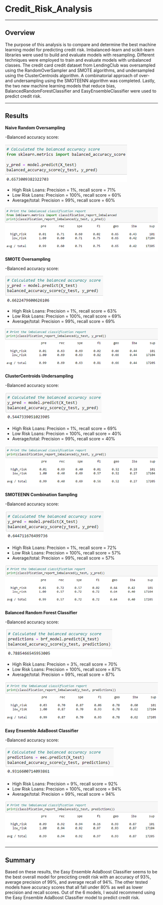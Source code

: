 # **Credit_Risk_Analysis**
---

## Overview

The purpose of this analysis is to compare and determine the best machine learning model for predicting credit risk. Imbalanced-learn and scikit-learn libraries were used to build and evaluate models with resampling. Different techniques were employed to train and evaluate models with unbalanced classes. The credit card credit dataset from LendingClub was oversampled using the RandomOverSampler and SMOTE algorithms, and undersampled using the ClusterCentroids algorithm. A combinatorial approach of over- and undersampling using the SMOTEENN algorithm was completed. Lastly, the two new machine learning models that reduce bias, BalancedRandomForestClassifier and EasyEnsembleClassifier were used to predict credit risk.

---

## Results

**Naive Random Oversampling**

-Balanced accuracy score:

![picture alt](https://github.com/ChristinaGalley/Credit_Risk_Analysis/blob/main/Resources/Naive_Random_Oversampling_balanced_accuracy_score.png)

- High Risk Loans: Precision = 1%, recall score = 71%
- Low Risk Loans: Precision = 100%, recall score = 60%
- Average/total: Precision = 99%, recall score = 60% 

![picture alt](https://github.com/ChristinaGalley/Credit_Risk_Analysis/blob/main/Resources/Naive_Random_Oversampling_imbalanced_classification_report.png)

**SMOTE Oversampling**

-Balanced accuracy score:

![picture alt](https://github.com/ChristinaGalley/Credit_Risk_Analysis/blob/main/Resources/SMOTE_Oversampling_balanced_accuracy_score.png)

- High Risk Loans: Precision = 1%, recall score = 63%
- Low Risk Loans: Precision = 100%, recall score = 69%
- Average/total: Precision = 99%, recall score = 69% 

![picture alt](https://github.com/ChristinaGalley/Credit_Risk_Analysis/blob/main/Resources/SMOTE_Oversampling_imbalanced_classification_report.png)

**ClusterCentroids Undersampling**

-Balanced accuracy score:

![picture alt](https://github.com/ChristinaGalley/Credit_Risk_Analysis/blob/main/Resources/ClusterCentroids_Undersampling_balanced_accuracy_score.png)

- High Risk Loans: Precision = 1%, recall score = 69%
- Low Risk Loans: Precision = 100%, recall score = 40%
- Average/total: Precision = 99%, recall score = 40% 

![picture alt](https://github.com/ChristinaGalley/Credit_Risk_Analysis/blob/main/Resources/ClusterCentroids_Undersampling_imbalanced_classification_report.png)

**SMOTEENN Combination Sampling**

-Balanced accuracy score:

![picture alt](https://github.com/ChristinaGalley/Credit_Risk_Analysis/blob/main/Resources/SMOTEENN_Combination_Sampling_balanced_accuracy_score.png)

- High Risk Loans: Precision = 1%, recall score = 72%
- Low Risk Loans: Precision = 100%, recall score = 57%
- Average/total: Precision = 99%, recall score = 57% 

![picture alt](https://github.com/ChristinaGalley/Credit_Risk_Analysis/blob/main/Resources/SMOTEENN_Combination_Sampling_imbalanced_classification_report.png)

**Balanced Random Forest Classifier**

-Balanced accuracy score:

![picture alt](https://github.com/ChristinaGalley/Credit_Risk_Analysis/blob/main/Resources/Balanced_Random_Forest_Classifier_balanced_accuracy_score.png)

- High Risk Loans: Precision = 3%, recall score = 70%
- Low Risk Loans: Precision = 100%, recall score = 87%
- Average/total: Precision = 99%, recall score = 87% 

![picture alt](https://github.com/ChristinaGalley/Credit_Risk_Analysis/blob/main/Resources/Balanced_Random_Forest_Classifier_imbalanced_classification_report.png)

**Easy Ensemble AdaBoost Classifier**

-Balanced accuracy score:

![picture alt](https://github.com/ChristinaGalley/Credit_Risk_Analysis/blob/main/Resources/Easy_Ensemnble_AdaBoost_Classifier_balanced_accuracy_score.png)

- High Risk Loans: Precision = 9%, recall score = 92%
- Low Risk Loans: Precision = 100%, recall score = 94%
- Average/total: Precision = 99%, recall score = 94% 

![picture alt](https://github.com/ChristinaGalley/Credit_Risk_Analysis/blob/main/Resources/Easy_Ensemnble_AdaBoost_Classifier_imbalanced_classification_report.png)

---
## Summary
Based on these results, the Easy Ensemble AdaBoost Classifier seems to be the best overall model for precicting credit risk with an accuracy of 93%, average precision of 99%, and average recall of 94%. The other tested models have accuracy scores that all fall under 80% as well as lower precision and recall scores. Out of the 6 models, I would recommend using the Easy Ensemble AdaBoost Classifier model to predict credit risk.
